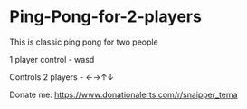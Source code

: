 # Ping-Pong-for-2-players
This is classic ping pong for two people

1 player control - wasd

Controls 2 players - ←→↑↓

Donate me: https://www.donationalerts.com/r/snaipper_tema

